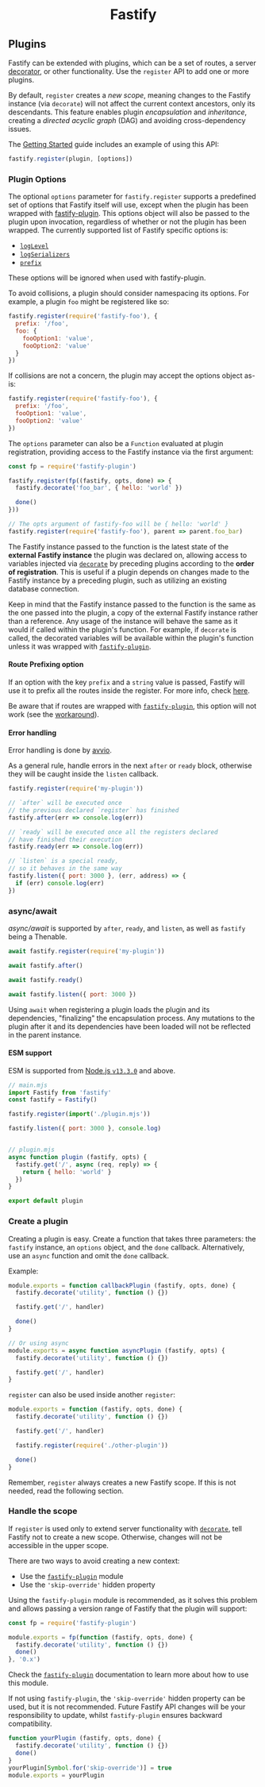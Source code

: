 <h1 align="center">Fastify</h1>

## Plugins
Fastify can be extended with plugins, which can be a set of routes, a server
[decorator](./Decorators.md), or other functionality. Use the `register` API to
add one or more plugins.

By default, `register` creates a *new scope*, meaning changes to the Fastify
instance (via `decorate`) will not affect the current context ancestors, only
its descendants. This feature enables plugin *encapsulation* and *inheritance*,
creating a *directed acyclic graph* (DAG) and avoiding cross-dependency issues.

The [Getting Started](../Guides/Getting-Started.md#your-first-plugin) guide
includes an example of using this API:
```js
fastify.register(plugin, [options])
```

### Plugin Options
<a id="plugin-options"></a>

The optional `options` parameter for `fastify.register` supports a predefined
set of options that Fastify itself will use, except when the plugin has been
wrapped with [fastify-plugin](https://github.com/fastify/fastify-plugin). This
options object will also be passed to the plugin upon invocation, regardless of
whether or not the plugin has been wrapped. The currently supported list of
Fastify specific options is:

+ [`logLevel`](./Routes.md#custom-log-level)
+ [`logSerializers`](./Routes.md#custom-log-serializer)
+ [`prefix`](#route-prefixing-option)

These options will be ignored when used with fastify-plugin.

To avoid collisions, a plugin should consider namespacing its options. For
example, a plugin `foo` might be registered like so:

```js
fastify.register(require('fastify-foo'), {
  prefix: '/foo',
  foo: {
    fooOption1: 'value',
    fooOption2: 'value'
  }
})
```

If collisions are not a concern, the plugin may accept the options object as-is:

```js
fastify.register(require('fastify-foo'), {
  prefix: '/foo',
  fooOption1: 'value',
  fooOption2: 'value'
})
```

The `options` parameter can also be a `Function` evaluated at plugin registration,
providing access to the Fastify instance via the first argument:

```js
const fp = require('fastify-plugin')

fastify.register(fp((fastify, opts, done) => {
  fastify.decorate('foo_bar', { hello: 'world' })

  done()
}))

// The opts argument of fastify-foo will be { hello: 'world' }
fastify.register(require('fastify-foo'), parent => parent.foo_bar)
```

The Fastify instance passed to the function is the latest state of the **external
Fastify instance** the plugin was declared on, allowing access to variables
injected via [`decorate`](./Decorators.md) by preceding plugins according to the
**order of registration**. This is useful if a plugin depends on changes made to
the Fastify instance by a preceding plugin, such as utilizing an existing database
connection.

Keep in mind that the Fastify instance passed to the function is the same as the
one passed into the plugin, a copy of the external Fastify instance rather than a
reference. Any usage of the instance will behave the same as it would if called
within the plugin's function. For example, if `decorate` is called, the decorated
variables will be available within the plugin's function unless it was wrapped
with [`fastify-plugin`](https://github.com/fastify/fastify-plugin).

#### Route Prefixing option
<a id="route-prefixing-option"></a>

If an option with the key `prefix` and a `string` value is passed, Fastify will
use it to prefix all the routes inside the register. For more info, check
[here](./Routes.md#route-prefixing).

Be aware that if routes are wrapped with
[`fastify-plugin`](https://github.com/fastify/fastify-plugin), this option will
not work (see the [workaround](./Routes.md#fastify-plugin)).

#### Error handling
<a id="error-handling"></a>

Error handling is done by [avvio](https://github.com/mcollina/avvio#error-handling).

As a general rule, handle errors in the next `after` or `ready` block, otherwise
they will be caught inside the `listen` callback.

```js
fastify.register(require('my-plugin'))

// `after` will be executed once
// the previous declared `register` has finished
fastify.after(err => console.log(err))

// `ready` will be executed once all the registers declared
// have finished their execution
fastify.ready(err => console.log(err))

// `listen` is a special ready,
// so it behaves in the same way
fastify.listen({ port: 3000 }, (err, address) => {
  if (err) console.log(err)
})
```

### async/await
<a id="async-await"></a>

*async/await* is supported by `after`, `ready`, and `listen`, as well as
`fastify` being a Thenable.

```js
await fastify.register(require('my-plugin'))

await fastify.after()

await fastify.ready()

await fastify.listen({ port: 3000 })
```
Using `await` when registering a plugin loads the plugin and its dependencies,
"finalizing" the encapsulation process. Any mutations to the plugin after it and
its dependencies have been loaded will not be reflected in the parent instance.

#### ESM support
<a id="esm-support"></a>

ESM is supported from [Node.js `v13.3.0`](https://nodejs.org/api/esm.html)
and above.

```js
// main.mjs
import Fastify from 'fastify'
const fastify = Fastify()

fastify.register(import('./plugin.mjs'))

fastify.listen({ port: 3000 }, console.log)


// plugin.mjs
async function plugin (fastify, opts) {
  fastify.get('/', async (req, reply) => {
    return { hello: 'world' }
  })
}

export default plugin
```

### Create a plugin
<a id="create-plugin"></a>

Creating a plugin is easy. Create a function that takes three parameters: the
`fastify` instance, an `options` object, and the `done` callback. Alternatively,
use an `async` function and omit the `done` callback.

Example:
```js
module.exports = function callbackPlugin (fastify, opts, done) {
  fastify.decorate('utility', function () {})

  fastify.get('/', handler)

  done()
}

// Or using async
module.exports = async function asyncPlugin (fastify, opts) {
  fastify.decorate('utility', function () {})

  fastify.get('/', handler)
}
```

`register` can also be used inside another `register`:
```js
module.exports = function (fastify, opts, done) {
  fastify.decorate('utility', function () {})

  fastify.get('/', handler)

  fastify.register(require('./other-plugin'))

  done()
}
```

Remember, `register` always creates a new Fastify scope. If this is not needed,
read the following section.

### Handle the scope
<a id="handle-scope"></a>

If `register` is used only to extend server functionality with
[`decorate`](./Decorators.md), tell Fastify not to create a new scope. Otherwise,
changes will not be accessible in the upper scope.

There are two ways to avoid creating a new context:
- Use the [`fastify-plugin`](https://github.com/fastify/fastify-plugin) module
- Use the `'skip-override'` hidden property

Using the `fastify-plugin` module is recommended, as it solves this problem and
allows passing a version range of Fastify that the plugin will support:
```js
const fp = require('fastify-plugin')

module.exports = fp(function (fastify, opts, done) {
  fastify.decorate('utility', function () {})
  done()
}, '0.x')
```
Check the [`fastify-plugin`](https://github.com/fastify/fastify-plugin)
documentation to learn more about how to use this module.

If not using `fastify-plugin`, the `'skip-override'` hidden property can be used,
but it is not recommended. Future Fastify API changes will be your responsibility
to update, whilst `fastify-plugin` ensures backward compatibility.
```js
function yourPlugin (fastify, opts, done) {
  fastify.decorate('utility', function () {})
  done()
}
yourPlugin[Symbol.for('skip-override')] = true
module.exports = yourPlugin
```
